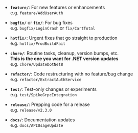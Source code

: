 - **`feature/`**: For new features or enhancements  
    e.g. `feature/AddUserAuth`
    
- **`bugfix/`** or **`fix/`**: For bug fixes  
    e.g. `bugfix/LoginCrash` or `fix/CartTotal`
    
- **`hotfix/`**: Urgent fixes that go straight to production  
    e.g. `hotfix/ProdBuildFail`
    
- **`chore/`**: Routine tasks, cleanup, version bumps, etc.  
    **This is the one you want for .NET version updates**  
    e.g. `chore/UpdateDotNet8`
    
- **`refactor/`**: Code restructuring with no feature/bug change  
    e.g. `refactor/ExtractAuthService`
    
- **`test/`**: Test-only changes or experiments  
    e.g. `test/SpikeGrpcIntegration`
    
- **`release/`**: Prepping code for a release  
    e.g. `release/v2.3.0`
    
- **`docs/`**: Documentation updates  
    e.g. `docs/APIUsageUpdate`
